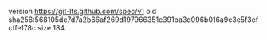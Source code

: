 version https://git-lfs.github.com/spec/v1
oid sha256:568105dc7d7a2b66af269d197966351e391ba3d096b016a9e3e5f3efcffe178c
size 184
